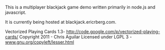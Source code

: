 This is a multiplayer blackjack game demo written primarily in node.js and javascript.

It is currently being hosted at blackjack.ericrberg.com.

Vectorized Playing Cards 1.3- http://code.google.com/p/vectorized-playing-cards/ 
Copyright 2011 - Chris Aguilar Licensed under LGPL 3 - www.gnu.org/copyleft/lesser.html
